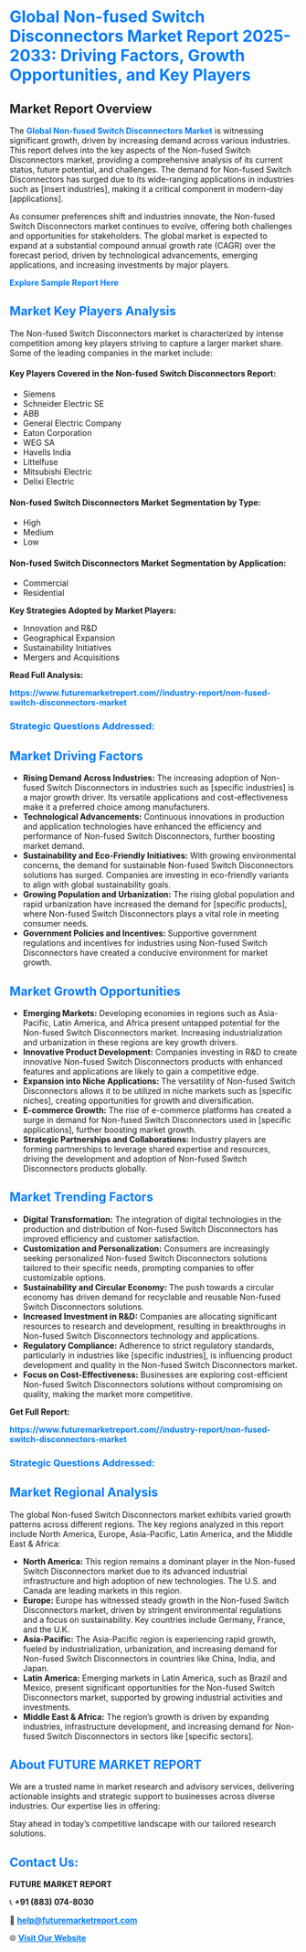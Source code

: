 <h1 style="color: #007BFF;">Global Non-fused Switch Disconnectors Market Report 2025-2033: Driving Factors, Growth Opportunities, and Key Players</h1>

<section id="overview">
<h2>Market Report Overview</h2>
<p>The <a href="https://www.futuremarketreport.com//industry-report/non-fused-switch-disconnectors-market" style="color: #007BFF; text-decoration: none;"><strong>Global Non-fused Switch Disconnectors Market</strong></a> is witnessing significant growth, driven by increasing demand across various industries. This report delves into the key aspects of the Non-fused Switch Disconnectors market, providing a comprehensive analysis of its current status, future potential, and challenges. The demand for Non-fused Switch Disconnectors has surged due to its wide-ranging applications in industries such as [insert industries], making it a critical component in modern-day [applications].</p>
<p>As consumer preferences shift and industries innovate, the Non-fused Switch Disconnectors market continues to evolve, offering both challenges and opportunities for stakeholders. The global market is expected to expand at a substantial compound annual growth rate (CAGR) over the forecast period, driven by technological advancements, emerging applications, and increasing investments by major players.</p>
</section>

<section id="overview">
<p><a href="https://www.futuremarketreport.com//request-sample/reportId=61457" style="color: #007BFF; text-decoration: none;"><strong>Explore Sample Report Here</strong></a></p>
</section>

<section id="key-players">
<h2 style="color: #007BFF;">Market Key Players Analysis</h2>
<p>The Non-fused Switch Disconnectors market is characterized by intense competition among key players striving to capture a larger market share. Some of the leading companies in the market include:</p>
<h4>Key Players Covered in the Non-fused Switch Disconnectors Report:</h4>
<ul><li>Siemens</li><li>Schneider Electric SE</li><li>ABB</li><li>General Electric Company</li><li>Eaton Corporation</li><li>WEG SA</li><li>Havells India</li><li>Littelfuse</li><li>Mitsubishi Electric</li><li>Delixi Electric</li></ul>
<h4>Non-fused Switch Disconnectors Market Segmentation by Type:</h4>
<ul><li>High</li><li>Medium</li><li>Low</li></ul>

<h4>Non-fused Switch Disconnectors Market Segmentation by Application:</h4>
<ul><li>Commercial</li><li>Residential</li></ul>
<p><strong>Key Strategies Adopted by Market Players:</strong></p>
<ul>
<li>Innovation and R&D</li>
<li>Geographical Expansion</li>
<li>Sustainability Initiatives</li>
<li>Mergers and Acquisitions</li>
</ul>
</section>

<section>
<p><strong>Read Full Analysis: </strong></p><a href="https://www.futuremarketreport.com//industry-report/non-fused-switch-disconnectors-market" style="color: #007BFF; text-decoration: none;"><strong>https://www.futuremarketreport.com//industry-report/non-fused-switch-disconnectors-market</strong></a>
<h3 style="color: #007BFF;">Strategic Questions Addressed:</h3>
</section>

<section id="driving-factors">
<h2 style="color: #007BFF;">Market Driving Factors</h2>
<ul>
<li><strong>Rising Demand Across Industries:</strong> The increasing adoption of Non-fused Switch Disconnectors in industries such as [specific industries] is a major growth driver. Its versatile applications and cost-effectiveness make it a preferred choice among manufacturers.</li>
<li><strong>Technological Advancements:</strong> Continuous innovations in production and application technologies have enhanced the efficiency and performance of Non-fused Switch Disconnectors, further boosting market demand.</li>
<li><strong>Sustainability and Eco-Friendly Initiatives:</strong> With growing environmental concerns, the demand for sustainable Non-fused Switch Disconnectors solutions has surged. Companies are investing in eco-friendly variants to align with global sustainability goals.</li>
<li><strong>Growing Population and Urbanization:</strong> The rising global population and rapid urbanization have increased the demand for [specific products], where Non-fused Switch Disconnectors plays a vital role in meeting consumer needs.</li>
<li><strong>Government Policies and Incentives:</strong> Supportive government regulations and incentives for industries using Non-fused Switch Disconnectors have created a conducive environment for market growth.</li>
</ul>
</section>

<section id="growth-opportunities">
<h2 style="color: #007BFF;">Market Growth Opportunities</h2>
<ul>
<li><strong>Emerging Markets:</strong> Developing economies in regions such as Asia-Pacific, Latin America, and Africa present untapped potential for the Non-fused Switch Disconnectors market. Increasing industrialization and urbanization in these regions are key growth drivers.</li>
<li><strong>Innovative Product Development:</strong> Companies investing in R&D to create innovative Non-fused Switch Disconnectors products with enhanced features and applications are likely to gain a competitive edge.</li>
<li><strong>Expansion into Niche Applications:</strong> The versatility of Non-fused Switch Disconnectors allows it to be utilized in niche markets such as [specific niches], creating opportunities for growth and diversification.</li>
<li><strong>E-commerce Growth:</strong> The rise of e-commerce platforms has created a surge in demand for Non-fused Switch Disconnectors used in [specific applications], further boosting market growth.</li>
<li><strong>Strategic Partnerships and Collaborations:</strong> Industry players are forming partnerships to leverage shared expertise and resources, driving the development and adoption of Non-fused Switch Disconnectors products globally.</li>
</ul>
</section>

<section id="trending-factors">
<h2 style="color: #007BFF;">Market Trending Factors</h2>
<ul>
<li><strong>Digital Transformation:</strong> The integration of digital technologies in the production and distribution of Non-fused Switch Disconnectors has improved efficiency and customer satisfaction.</li>
<li><strong>Customization and Personalization:</strong> Consumers are increasingly seeking personalized Non-fused Switch Disconnectors solutions tailored to their specific needs, prompting companies to offer customizable options.</li>
<li><strong>Sustainability and Circular Economy:</strong> The push towards a circular economy has driven demand for recyclable and reusable Non-fused Switch Disconnectors solutions.</li>
<li><strong>Increased Investment in R&D:</strong> Companies are allocating significant resources to research and development, resulting in breakthroughs in Non-fused Switch Disconnectors technology and applications.</li>
<li><strong>Regulatory Compliance:</strong> Adherence to strict regulatory standards, particularly in industries like [specific industries], is influencing product development and quality in the Non-fused Switch Disconnectors market.</li>
<li><strong>Focus on Cost-Effectiveness:</strong> Businesses are exploring cost-efficient Non-fused Switch Disconnectors solutions without compromising on quality, making the market more competitive.</li>
</ul>
</section>

<section>
<p><strong>Get Full Report: </strong></p><a href="https://www.futuremarketreport.com//industry-report/non-fused-switch-disconnectors-market" style="color: #007BFF; text-decoration: none;"><strong>https://www.futuremarketreport.com//industry-report/non-fused-switch-disconnectors-market</strong></a>
<h3 style="color: #007BFF;">Strategic Questions Addressed:</h3>
</section>


<section id="regional-analysis">
<h2 style="color: #007BFF;">Market Regional Analysis</h2>
<p>The global Non-fused Switch Disconnectors market exhibits varied growth patterns across different regions. The key regions analyzed in this report include North America, Europe, Asia-Pacific, Latin America, and the Middle East & Africa:</p>
<ul>
<li><strong>North America:</strong> This region remains a dominant player in the Non-fused Switch Disconnectors market due to its advanced industrial infrastructure and high adoption of new technologies. The U.S. and Canada are leading markets in this region.</li>
<li><strong>Europe:</strong> Europe has witnessed steady growth in the Non-fused Switch Disconnectors market, driven by stringent environmental regulations and a focus on sustainability. Key countries include Germany, France, and the U.K.</li>
<li><strong>Asia-Pacific:</strong> The Asia-Pacific region is experiencing rapid growth, fueled by industrialization, urbanization, and increasing demand for Non-fused Switch Disconnectors in countries like China, India, and Japan.</li>
<li><strong>Latin America:</strong> Emerging markets in Latin America, such as Brazil and Mexico, present significant opportunities for the Non-fused Switch Disconnectors market, supported by growing industrial activities and investments.</li>
<li><strong>Middle East & Africa:</strong> The region’s growth is driven by expanding industries, infrastructure development, and increasing demand for Non-fused Switch Disconnectors in sectors like [specific sectors].</li>
</ul>
</section>

<footer>
<h2 style="color: #007BFF;">About FUTURE MARKET REPORT</h2>
<p>We are a trusted name in market research and advisory services, delivering actionable insights and strategic support to businesses across diverse industries. Our expertise lies in offering:</p>

<p>Stay ahead in today’s competitive landscape with our tailored research solutions.</p>

<h2 style="color: #007BFF;">Contact Us:</h2>
<p><strong>FUTURE MARKET REPORT</strong></p>
<p>📞 <strong>+91 (883) 074-8030</strong></p>
<p>📧 <strong><a href="mailto:help@futuremarketreport.com" style="color: #007BFF;">help@futuremarketreport.com</a></strong></p>
<p>🌐 <strong><a href="https://www.futuremarketreport.com/" style="color: #007BFF;">Visit Our Website</a></strong></p>
</footer>